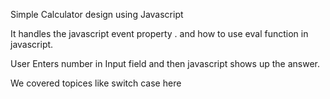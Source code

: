 <p>Simple Calculator design using Javascript</p>

<p>It handles the javascript event property . and how to use eval  function in javascript. </p>

<p>User Enters number in Input field and then javascript shows up the answer.</p>

<p>We covered topices like switch case here</p>

